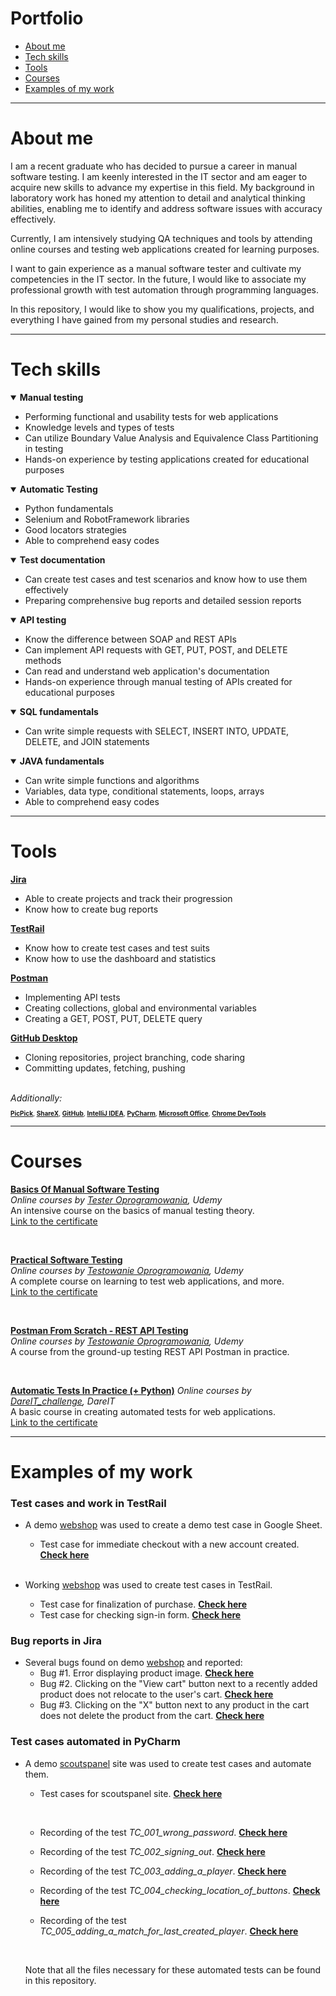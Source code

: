 # Portfolio

- [About me](#about-me)
- [Tech skills](#tech-skills)
- [Tools](#tools)
- [Courses](#courses)
- [Examples of my work](#examples-of-my-work)

---

# About me

I am a recent graduate who has decided to pursue a career in manual software testing. I am keenly interested in the IT
sector and am eager to acquire new skills to advance my expertise in this field. My background in laboratory work has
honed my attention to detail and analytical thinking abilities, enabling me to identify and address software
issues with accuracy effectively.

Currently, I am intensively studying QA techniques and tools by attending online courses and testing web applications
created for learning purposes.

I want to gain experience as a manual software tester and cultivate my competencies in the IT sector. In the future, I would
like to associate my professional growth with test automation through programming languages.

In this repository, I would like to show you my qualifications, projects, and everything I have gained from my personal
studies and research.

---

# Tech skills

<details open>
<summary> <b> Manual testing </b> </summary>
<ul>
<li> Performing functional and usability tests for web applications </li>
<li> Knowledge levels and types of tests </li>
<li> Can utilize Boundary Value Analysis and Equivalence Class Partitioning in testing </li>
<li> Hands-on experience by testing applications created for educational purposes </li>
</ul>
</details>

<details open>
<summary> <b> Automatic Testing </b> </summary> 
<ul>
<li> Python fundamentals </li>
<li> Selenium and RobotFramework libraries </li>
<li> Good locators strategies </li>
<li> Able to comprehend easy codes </li>
</ul>
</details>

<details open>
<summary> <b> Test documentation </b> </summary> 
<ul>
<li> Can create test cases and test scenarios and know how to use them effectively </li>
<li> Preparing comprehensive bug reports and detailed session reports </li>
</ul>
</details>

<details open>
<summary> <b> API testing </b> </summary> 
<ul>
<li> Know the difference between SOAP and REST APIs </li>
<li> Can implement API requests with GET, PUT, POST, and DELETE methods </li>
<li> Can read and understand web application's documentation </li>
<li> Hands-on experience through manual testing of APIs created for educational purposes</li>
</ul>
</details>

<details open>
<summary> <b> SQL fundamentals </b> </summary> 
<ul>
<li> Can write simple requests with SELECT, INSERT INTO, UPDATE, DELETE, and JOIN statements </li>
</ul>
</details>

<details open>
<summary> <b> JAVA fundamentals </b> </summary> 
<ul>
<li> Can write simple functions and algorithms </li>
<li> Variables, data type, conditional statements, loops, arrays </li>
<li> Able to comprehend easy codes </li>
</ul>
</details>

---

# Tools

[<b>Jira</b>](https://www.atlassian.com/pl/software/jira)

+ Able to create projects and track their progression
+ Know how to create bug reports

[<b>TestRail</b>](https://www.testrail.com/)

+ Know how to create test cases and test suits
+ Know how to use the dashboard and statistics

[<b>Postman</b>](https://www.postman.com/)

+ Implementing API tests
+ Creating collections, global and environmental variables
+ Creating a GET, POST, PUT, DELETE query

[<b>GitHub Desktop</b>](https://github.com/)

+ Cloning repositories, project branching, code sharing
+ Committing updates, fetching, pushing

<br>
<i> Additionally: </i>
<font size="1">

[<b>PicPick</b>](https://picpick.app/pl/), [<b>ShareX</b>](https://getsharex.com/), [<b>GitHub</b>](https://git-scm.com/), [<b>IntelliJ IDEA</b>](https://www.jetbrains.com/idea/), [<b>PyCharm</b>](https://www.jetbrains.com/pycharm/), [<b>Microsoft Office</b>](https://www.office.com/), [<b>Chrome DevTools</b>](https://developer.chrome.com/docs/devtools/)

</font>

---

# Courses

__[Basics Of Manual Software Testing](https://www.udemy.com/course/kurs-testowania-oprogramowania/)__  
*Online courses by [Tester Oprogramowania](https://www.udemy.com/user/testeroprogramowaniapl/), Udemy*  
An intensive course on the basics of manual testing theory.  
[Link to the certificate](https://www.udemy.com/certificate/UC-b0d4f462-277e-4510-be9f-11ade071fe6b/)

<br>

__[Practical Software Testing](https://www.udemy.com/course/praktyczny-kurs-testowania-oprogramowania/)__  
*Online courses by [Testowanie Oprogramowania](https://www.udemy.com/user/rafal-podraza-3/), Udemy*  
A complete course on learning to test web applications, and more.  
[Link to the certificate](https://www.udemy.com/certificate/UC-3ec7eec2-88b3-4d37-ad42-b2c220b358e5/)

<br>

__[Postman From Scratch - REST API Testing](https://www.udemy.com/course/postman-od-podstaw-testowanie-rest-api/)__  
*Online courses by [Testowanie Oprogramowania](https://www.udemy.com/user/rafal-podraza-3/), Udemy*  
A course from the ground-up testing REST API Postman in practice.

<br>

__[Automatic Tests In Practice (+ Python)](https://www.dareit.io/challenges/wstep-do-testow-automatycznych)__ 
*Online courses by [DareIT_challenge](https://www.dareit.io/challenges), DareIT*  
A basic course in creating automated tests for web applications.  
[Link to the certificate](https://drive.google.com/file/d/1sP_qA5laMD6B1of2tEbuRwosVDgdG5BM/view?usp=sharing)

---

# Examples of my work

### Test cases and work in TestRail

+ A demo [webshop](https://skleptest.pl/) was used to create a demo test case in Google Sheet.
    + Test case for immediate checkout with a new account created. __[Check here](https://docs.google.com/spreadsheets/d/1AG8sWwDQGUCQlBZIxYx6EUMWeC9Zck2z/edit?usp=sharing&ouid=103846351617777504097&rtpof=true&sd=true)__

  <br>
+ Working [webshop](https://www.x-kom.pl/) was used to create test cases in TestRail.
    + Test case for finalization of purchase. __[Check here](https://drive.google.com/file/d/1iA4qZpQ8Ds3FDDaEAORwSb6u3BTT75p6/view?usp=sharing)__
    + Test case for checking sign-in form. __[Check here](https://drive.google.com/file/d/15e6iwM9hxLmbSuG8UVNV_YZh8iS8D-pU/view?usp=sharing)__
      <br>

### Bug reports in Jira

+ Several bugs found on demo [webshop](https://skleptest.pl/) and reported:
  + Bug #1. Error displaying product image. __[Check here](https://drive.google.com/file/d/1YEztzW29qEMlj736k1C60B462Gn7LKAc/view?usp=sharing)__
  + Bug #2. Clicking on the "View cart" button next to a recently added product does not relocate to the user's cart. __[Check here](https://drive.google.com/file/d/1iFZexlNRcWrbwuvjckQ6qBqhTCwTJ-4q/view?usp=sharing)__
  + Bug #3. Clicking on the "X" button next to any product in the cart does not delete the product from the cart. __[Check here](https://drive.google.com/file/d/19u4cpjQgnCh4Cg0OGuKNIBFO9WcqtM_8/view?usp=sharing)__

### Test cases automated in PyCharm

+ A demo [scoutspanel](https://scouts-test.futbolkolektyw.pl/login) site was used to create test cases and automate them.
  + Test cases for scoutspanel site. __[Check here](https://docs.google.com/spreadsheets/d/1x7f8Yk0am4dxqy_thKiOildIs4yLFmyD/edit?usp=sharing&ouid=103846351617777504097&rtpof=true&sd=true)__
  
    <br>
  
  + Recording of the test *TC_001_wrong_password*. __[Check here](https://drive.google.com/file/d/1kA5mPnZEK6hWU0bhZ38i5-sxvC6AyUy-/view?usp=sharing)__
  + Recording of the test *TC_002_signing_out*. __[Check here](https://drive.google.com/file/d/107468XQTu7rS9wa2d75YhkP5wUdsHt4X/view?usp=sharing)__
  + Recording of the test *TC_003_adding_a_player*. __[Check here](https://drive.google.com/file/d/1TVYZA7GkKbOxe24ZIHPpislJxMuUW6BA/view?usp=sharing)__
  + Recording of the test *TC_004_checking_location_of_buttons*. __[Check here](https://drive.google.com/file/d/1mnjTJzWyqncKxBnT05qxJ0VUz-Wf6-hy/view?usp=sharing)__
  + Recording of the test *TC_005_adding_a_match_for_last_created_player*. __[Check here](https://drive.google.com/file/d/1pVjWJ5YHs34WPVNe5O35IvODfwHoejbe/view?usp=sharing)__
  
    <br>
  
  Note that all the files necessary for these automated tests can be found in this repository.

